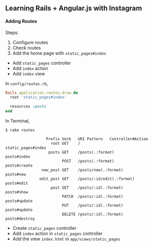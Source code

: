 ## Learning Rails + Angular.js with Instagram
#### Adding Routes

Steps:

1. Configure routes
2. Check routes
3. Add the home page with `static_pages#index`
  - Add `static_pages` controller 
  - Add `index` action 
  - Add `index` view 

In `config/routes.rb`,

```ruby
Rails.application.routes.draw do
  root 'static_pages#index'

  resources :posts
end
```

In Terminal,

```
$ rake routes
```

```
                  Prefix Verb   URI Pattern   Controller#Action
                    root GET    /                                      static_pages#index
                   posts GET    /posts(.:format)                       posts#index
                         POST   /posts(.:format)                       posts#create
                new_post GET    /posts/new(.:format)                   posts#new
               edit_post GET    /posts/:id/edit(.:format)              posts#edit
                    post GET    /posts/:id(.:format)                   posts#show
                         PATCH  /posts/:id(.:format)                   posts#update
                         PUT    /posts/:id(.:format)                   posts#update
                         DELETE /posts/:id(.:format)                   posts#destroy
```

- Create `static_pages` controller
- Add `index` action in `static_pages` controller
- Add the view `index.html` in `app/views/static_pages`

